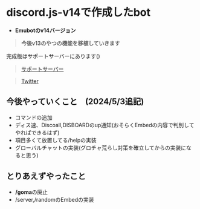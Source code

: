 # discord.js-v14で作成したbot

- **Emubotのv14バージョン**

> **今後v13のやつの機能を移植していきます**

完成版はサポートサーバーにあります()

> [サポートサーバー](https://discord.gg/CyVbd7aMww)

> [Twitter](https://twitter.com/ryo_001339)

## 今後やっていくこと　(2024/5/3追記)
- コマンドの追加
- ディス速、Discoall,DISBOARDのup通知(おそらくEmbedの内容で判別してやればできるはず)
- 項目多くて放置してる/helpの実装
- グローバルチャットの実装(グロチャ荒らし対策を確立してからの実装になると思う)

## とりあえずやったこと
- **/goma**の廃止
- /server,/randomのEmbedの実装
